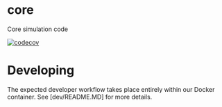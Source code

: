 # core
Core simulation code

[![codecov](https://codecov.io/gh/resim-ai/core/branch/main/graph/badge.svg?token=C32R7CQM3N)](https://codecov.io/gh/resim-ai/core)

# Developing
The expected developer workflow takes place entirely within our Docker container.  See [dev/README.MD] for more details.
